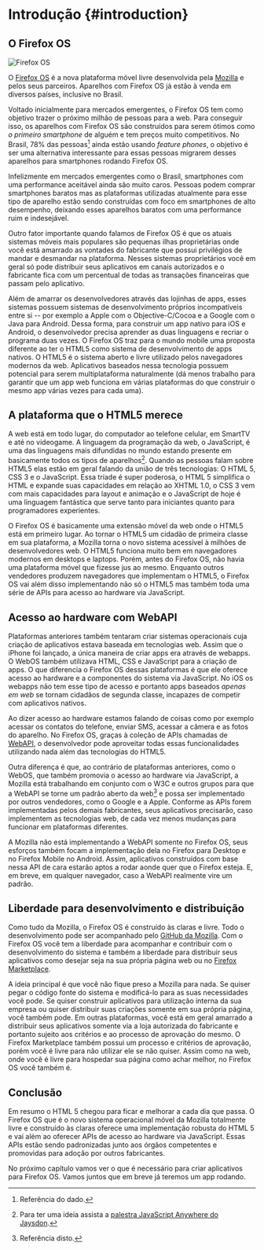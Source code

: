 # Introdução {#introduction}

## O Firefox OS

![Firefox OS](images/originals/firefox_os_simulator.png)

O [Firefox OS](http://www.mozilla.org/pt-BR/firefox/os/) é a nova plataforma móvel livre desenvolvida pela [Mozilla](http://mozilla.org) e pelos seus parceiros. Aparelhos com Firefox OS já estão à venda em diversos países, inclusive no Brasil. 

Voltado inicialmente para mercados emergentes, o Firefox OS tem como objetivo trazer o próximo milhão de pessoas para a web. Para conseguir isso, os aparelhos com Firefox OS são construídos para serem ótimos como *o primeiro smartphone* de alguém e tem preços muito competitivos. No Brasil, 78% das pessoas[^PT-anywhere] ainda estão usando *feature phones*, o objetivo é ser uma alternativa interessante para essas pessoas migrarem desses aparelhos para smartphones rodando Firefox OS. 

[^PT-anywhere]: Referência do dado.

Infelizmente em mercados emergentes como o Brasil, smartphones com uma performance aceitável ainda são muito caros. Pessoas podem comprar smartphones baratos mas as plataformas utilizadas atualmente para esse tipo de aparelho estão sendo construídas com foco em smartphones de alto desempenho, deixando esses aparelhos baratos com uma performance ruim e indesejável. 

Outro fator importante quando falamos de Firefox OS é que os atuais sistemas móveis mais populares são pequenas ilhas proprietárias onde você está amarrado as vontades do fabricante que possui privilégios de mandar e desmandar na plataforma. Nesses sistemas proprietários você em geral só pode distribuir seus aplicativos em canais autorizados e o fabricante fica com um percentual de todas as transações financeiras que passam pelo aplicativo. 

Além de amarrar os desenvolvedores através das lojinhas de apps, esses sistemas possuem sistemas de desenvolvimento próprios incompatíveis entre si -- por exemplo a Apple com o Objective-C/Cocoa e a Google com o Java para Android. Dessa forma, para construir um app nativo para iOS e Android, o desenvolvedor precisa aprender as duas linguagens e recriar o programa duas vezes. O Firefox OS traz para o mundo mobile uma proposta diferente ao ter o HTML5 como sistema de desenvolvimento de apps nativos. O HTML5 é o sistema aberto e livre utilizado pelos navegadores modernos da web. Aplicativos baseados nessa tecnologia possuem potencial para serem multiplataforma naturalmente (dá menos trabalho para garantir que um app web funciona em várias plataformas do que construir o mesmo app várias vezes para cada uma).

## A plataforma que o HTML5 merece

A web está em todo lugar, do computador ao telefone celular, em SmartTV e até no videogame. A linguagem da programação da web, o JavaScript, é uma das linguagens mais difundidas no mundo estando presente em basicamente todos os tipos de aparelhos[^JS-anywhere]. Quando as pessoas falam sobre HTML5 elas estão em geral falando da união de três tecnologias: O HTML 5, CSS 3 e o JavaScript. Essa tríade é super poderosa, o HTML 5 simplifica o HTML e expande suas capacidades em relação ao XHTML 1.0, o CSS 3 vem com mais capacidades para layout e animação e o JavaScript de hoje é uma linguagem fantástica que serve tanto para iniciantes quanto para programadores experientes.

[^JS-anywhere]: Para ter uma ideia assista a [palestra JavaScript Anywhere do Jaysdon](http://jaydson.org/javascript-everywhere-no-fisl-14/).

O Firefox OS é basicamente uma extensão móvel da web onde o HTML5 está em primeiro lugar. Ao tornar o HTML5 um cidadão de primeira classe em sua plataforma, a Mozilla torna o novo sistema acessível à milhões de desenvolvedores web. O HTML5 funciona muito bem em navegadores modernos em desktops e laptops. Porém, antes do Firefox OS, não havia  uma plataforma móvel que fizesse jus ao mesmo. Enquanto outros vendedores produzem navegadores que implementam o HTML5, o Firefox OS vai além disso implementando não só o HTML5 mas também toda uma série de APIs para acesso ao hardware via JavaScript.

## Acesso ao hardware com WebAPI

Plataformas anteriores também tentaram criar sistemas operacionais cuja criação de aplicativos estava baseada em tecnologias web. Assim que o iPhone foi lançado, a única maneira de criar apps era através de webapps. O WebOS também utilizava HTML, CSS e JavaScript para a criação de apps. O que diferencia o Firefox OS dessas plataformas é que ele oferece acesso ao hardware e a componentes do sistema via JavaScript. No iOS os webapps não tem esse tipo de acesso e portanto apps baseados *apenas em web* se tornam cidadãos de segunda classe, incapazes de competir com aplicativos nativos. 

Ao dizer acesso ao hardware estamos falando de coisas como por exemplo acessar os contatos do telefone, enviar SMS, acessar a câmera e as fotos do aparelho. No Firefox OS, graças à coleção de APIs chamadas de [WebAPI](https://wiki.mozilla.org/WebAPI), o desenvolvedor pode aproveitar todas essas funcionalidades utilizando nada além das tecnologias do HTML5. 

Outra diferença é que, ao contrário de plataformas anteriores, como o WebOS, que também promovia o acesso ao hardware via JavaScript, a Mozilla está trabalhando em conjunto com o W3C e outros grupos para que a WebAPI se torne um padrão aberto da web[^WA-anywhere] e possa ser implementado por outros vendedores, como o Google e a Apple. Conforme as APIs forem implementadas pelos demais fabricantes, seus aplicativos precisarão, caso implementem as tecnologias web, de cada vez menos mudanças para funcionar em plataformas diferentes.

[^WA-anywhere]: Referência disto.

A Mozilla não está implementando a WebAPI somente no Firefox OS, seus esforços também focam a implementação dela no Firefox para Desktop e no Firefox Mobile no Android. Assim, aplicativos construídos com base nessa API de cara estarão aptos a rodar aonde quer que o Firefox esteja. E, em breve, em qualquer navegador, caso a WebAPI realmente vire um padrão.

## Liberdade para desenvolvimento e distribuição

Como tudo da Mozilla, o Firefox OS é construído às claras e livre. Todo o desenvolvimento pode ser acompanhado pelo [GitHub da Mozilla](https://github.com/mozilla-b2g/B2G). Com o Firefox OS você tem a liberdade para acompanhar e contribuir com o desenvolvimento do sistema e também a liberdade para distribuir seus aplicativos como desejar seja na sua própria página web ou no [Firefox Marketplace](https://marketplace.firefox.com/).

A ideia principal é que você não fique preso a Mozilla para nada. Se quiser pegar o código fonte do sistema e modificá-lo para as suas necessidades você pode. Se quiser construir aplicativos para utilização interna da sua empresa ou quiser distribuir suas criações somente em sua própria página, você também pode. Em outras plataformas, você está em geral amarrado a distribuir seus aplicativos somente via a loja autorizada do fabricante e portanto sujeito aos critérios e ao processo de aprovação do mesmo. O Firefox Marketplace também possui um processo e critérios de aprovação, porém você é livre para não utilizar ele se não quiser. Assim como na web, onde você é livre para hospedar sua página como achar melhor, no Firefox OS você também é.

## Conclusão

Em resumo o HTML 5 chegou para ficar e melhorar a cada dia que passa. O Firefox OS que é o novo sistema operacional móvel da Mozilla totalmente livre e construído às claras oferece uma implementação robusta do HTML 5 e vai além ao oferecer APIs de acesso ao hardware via JavaScript. Essas APIs estão sendo padronizadas junto aos órgãos competentes e promovidas para adoção por outros fabricantes.

No próximo capítulo vamos ver o que é necessário para criar aplicativos para Firefox OS. Vamos juntos que em breve já teremos um app rodando.
